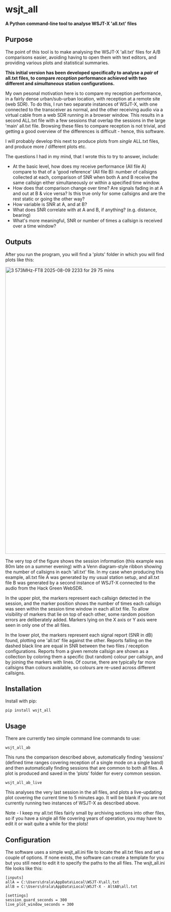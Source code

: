 # wsjt_all
**A Python command-line tool to analyse WSJT-X 'all.txt' files**
## Purpose
The point of this tool is to make analysing the WSJT-X 'all.txt' files for A/B comparisons easier, avoiding having to open them with text editors, and providing various plots and statistical summaries.

**This initial version has been developed specifically to analyse a *pair* of all.txt files, to compare *reception* performance achieved with two different and *simultaneous* station configurations.** 

My own pesonal motivation here is to compare my reception performance, in a fairly dense urban/sub-urban location, with reception at a remote site (web SDR). To do this, I run two separate instances of WSJT-X, with one connected to the transceiver as normal, and the other receiving audio via a virtual cable from a web SDR running in a browser window. This results in a second ALL.txt file with a few sessions that overlap the sessions in the large 'main' all.txt file. Browsing these files to compare reception is not trivial, and getting a good overview of the differences is difficult - hence, this software.

I will probably develop this next to produce plots from *single* ALL.txt files, and produce more / different plots etc.

The questions I had in my mind, that I wrote this to try to answer, include:
 - At the basic level, how does my receive performance (All file A) compare to that of a 'good reference' (All file B): number of callsigns collected at each, comparison of SNR when both A and B receive the same callsign either simultaneously or within a specified time window.
 - How does that comparison change over time? Are signals fading in at A and out at B & vice versa? Is this true only for some callsigns and are the rest static or going the other way?
 - How variable is SNR at A, and at B?
 - What does SNR correlate with at A and B, if anything? (e.g. distance, bearing)
 - What's more meaningful, SNR or number of times a callsign is received over a time window?

## Outputs
After you run the program, you will find a 'plots' folder in which you will find plots like this:

<img width="700" height="900" alt="3 573MHz-FT8 2025-08-09 2233 for 29 75 mins" src="https://github.com/user-attachments/assets/656d2b19-4ef9-41f8-9490-98db032a40c4" />

The very top of the figure shows the session information (this example was 80m late on a summer evening) with a Venn diagram-style ribbon showing the number of callsigns in each 'all.txt' file. In my case when producing this example, all.txt file A was generated by my usual station setup, and all.txt file B was generated by a second instance of WSJT-X connected to the audio from the Hack Green WebSDR.

In the upper plot, the markers represent each callsign detected in the session, and the marker position shows the number of times each callsign was seen within the session time window in each all.txt file. To allow visibility of markers that lie on top of each other, some random position errors are deliberately added. Markers lying on the X axis or Y axis were seen in only one of the all files.

In the lower plot, the markers represent each signal report (SNR in dB) found, plotting one 'all.txt' file against the other. Reports falling on the dashed black line are equal in SNR between the two files / reception configurations. Reports from a given remote callsign are shown as a collection by coloring them a specific (but random) colour per callsign, and by joining the markers with lines. Of course, there are typically far more callsigns than colours available, so colours are re-used across different callsigns. 

## Installation
Install with pip:
```
pip install wsjt_all
```

## Usage
There are currently two simple command line commands to use:
```
wsjt_all_ab
```
This runs the comparison described above, automatically finding 'sessions' (defined time ranges covering reception of a single mode on a single band) and then automatically finding sessions that are common to both all files. A plot is produced and saved in the 'plots' folder for every common session.

```
wsjt_all_ab_live
```
This analyses the very last session in the all files, and plots a live-updating plot covering the current time to 5 minutes ago. It will be blank if you are not currently running two instances of WSJT-X as described above.

Note - I keep my all.txt files fairly small by archiving sections into other files, so if you have a single all file covering years of operation, you may have to edit it or wait quite a while for the plots!

## Configuration
The software uses a simple wsjt_all.ini file to locate the all.txt files and set a couple of options. If none exists, the software can create a template for you but you still need to edit it to specify the paths to the all files. The wsjt_all.ini file looks like this:
```
[inputs]
allA = C:\Users\drala\AppData\Local\WSJT-X\all.txt
allB = C:\Users\drala\AppData\Local\WSJT-X - AltAB\all.txt

[settings]
session_guard_seconds = 300
live_plot_window_seconds = 300
```

